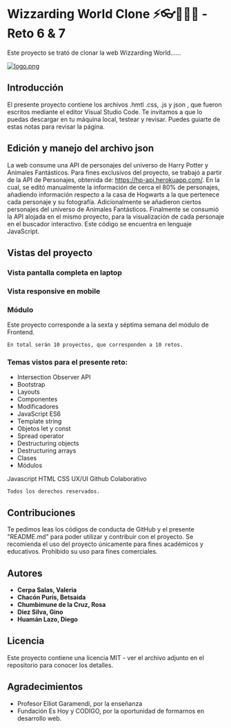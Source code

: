 # Wizzarding World Clone ⚡👓🏰🧙‍♂ - Reto 6 & 7

Este proyecto se trató de clonar la web Wizzarding World......

[![logo.png](https://i.postimg.cc/LXdQ94j6/logo.png)](https://postimg.cc/mcwyVsd0)

## Introducción

El presente proyecto contiene los archivos .hmtl .css, .js y json , que fueron escritos mediante el editor Visual Studio Code.
Te invitamos a que lo puedas descargar en tu máquina local, testear y revisar. Puedes guiarte de estas notas para revisar la página.

## Edición y manejo del archivo json

La web consume una API de personajes del universo de Harry Potter y Animales Fantásticos. Para fines exclusivos del proyecto, se trabajó a partir de la API de Personajes, obtenida de: https://hp-api.herokuapp.com/.
En la cual, se editó manualmente la información de cerca el 80% de personajes, añadiendo información respecto a la casa de Hogwarts a la que pertenece cada personaje y su fotografía. Adicionalmente se añadieron ciertos personajes del universo de Animales Fantásticos.
Finalmente se consumió la API alojada en el mismo proyecto, para la visualización de cada personaje en el buscador interactivo. Este código se encuentra en lenguaje JavaScript.

## Vistas del proyecto

### Vista pantalla completa en laptop
   
  
### Vista responsive en mobile


### Módulo

Este proyecto corresponde a la sexta y séptima semana del módulo de Frontend.

```
En total serán 10 proyectos, que corresponden a 10 retos.
```

### Temas vistos para el presente reto:

- Intersection Observer API
- Bootstrap
- Layouts
- Componentes
- Modificadores
- JavaScript ES6
- Template string
- Objetos let y const
- Spread operator
- Destructuring objects
- Destructuring arrays
- Clases
- Módulos

Javascript 
HTML
CSS
UX/UI
Github Colaborativo

```
Todos los derechos reservados.
```

## Contribuciones

Te pedimos leas los códigos de conducta de GitHub y el presente "README.md" para poder utilizar y contribuir con el proyecto. Se recomienda el uso del proyecto únicamente para fines académicos y educativos. Prohibido su uso para fines comerciales.

## Autores

- **Cerpa Salas, Valeria**
- **Chacón Puris, Betsaida**
- **Chumbimune de la Cruz, Rosa**
- **Diez Silva, Gino**
- **Huamán Lazo, Diego**

## Licencia

Este proyecto contiene una licencia MIT - ver el archivo adjunto en el repositorio para conocer los detalles.

## Agradecimientos

- Profesor Elliot Garamendi, por la enseñanza
- Fundación Es Hoy y CODIGO, por la oportunidad de formarnos en desarrollo web.
